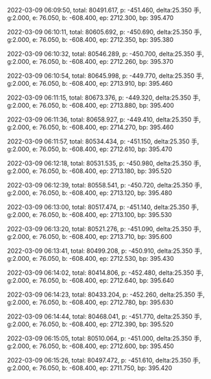 2022-03-09 06:09:50, total: 80491.617, p: -451.460, delta:25.350 手, g:2.000, e: 76.050, b: -608.400, ep: 2712.300, bp: 395.470

2022-03-09 06:10:11, total: 80605.692, p: -450.690, delta:25.350 手, g:2.000, e: 76.050, b: -608.400, ep: 2712.350, bp: 395.380

2022-03-09 06:10:32, total: 80546.289, p: -450.700, delta:25.350 手, g:2.000, e: 76.050, b: -608.400, ep: 2712.260, bp: 395.370

2022-03-09 06:10:54, total: 80645.998, p: -449.770, delta:25.350 手, g:2.000, e: 76.050, b: -608.400, ep: 2713.910, bp: 395.460

2022-03-09 06:11:15, total: 80673.376, p: -449.320, delta:25.350 手, g:2.000, e: 76.050, b: -608.400, ep: 2713.880, bp: 395.400

2022-03-09 06:11:36, total: 80658.927, p: -449.410, delta:25.350 手, g:2.000, e: 76.050, b: -608.400, ep: 2714.270, bp: 395.460

2022-03-09 06:11:57, total: 80534.434, p: -451.150, delta:25.350 手, g:2.000, e: 76.050, b: -608.400, ep: 2712.610, bp: 395.470

2022-03-09 06:12:18, total: 80531.535, p: -450.980, delta:25.350 手, g:2.000, e: 76.050, b: -608.400, ep: 2713.180, bp: 395.520

2022-03-09 06:12:39, total: 80558.541, p: -450.720, delta:25.350 手, g:2.000, e: 76.050, b: -608.400, ep: 2713.120, bp: 395.480

2022-03-09 06:13:00, total: 80517.474, p: -451.140, delta:25.350 手, g:2.000, e: 76.050, b: -608.400, ep: 2713.100, bp: 395.530

2022-03-09 06:13:20, total: 80521.276, p: -451.090, delta:25.350 手, g:2.000, e: 76.050, b: -608.400, ep: 2713.710, bp: 395.600

2022-03-09 06:13:41, total: 80499.208, p: -450.910, delta:25.350 手, g:2.000, e: 76.050, b: -608.400, ep: 2712.530, bp: 395.430

2022-03-09 06:14:02, total: 80414.806, p: -452.480, delta:25.350 手, g:2.000, e: 76.050, b: -608.400, ep: 2712.640, bp: 395.640

2022-03-09 06:14:23, total: 80433.204, p: -452.260, delta:25.350 手, g:2.000, e: 76.050, b: -608.400, ep: 2712.780, bp: 395.630

2022-03-09 06:14:44, total: 80468.041, p: -451.770, delta:25.350 手, g:2.000, e: 76.050, b: -608.400, ep: 2712.390, bp: 395.520

2022-03-09 06:15:05, total: 80510.064, p: -451.000, delta:25.350 手, g:2.000, e: 76.050, b: -608.400, ep: 2712.600, bp: 395.450

2022-03-09 06:15:26, total: 80497.472, p: -451.610, delta:25.350 手, g:2.000, e: 76.050, b: -608.400, ep: 2711.750, bp: 395.420
